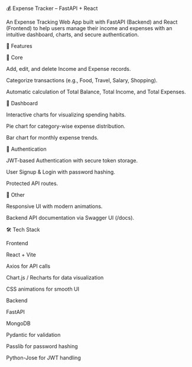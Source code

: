 💰 Expense Tracker – FastAPI + React

An Expense Tracking Web App built with FastAPI (Backend) and React (Frontend) to help users manage their income and expenses with an intuitive dashboard, charts, and secure authentication.

🚀 Features

🔹 Core

Add, edit, and delete Income and Expense records.

Categorize transactions (e.g., Food, Travel, Salary, Shopping).

Automatic calculation of Total Balance, Total Income, and Total Expenses.

🔹 Dashboard

Interactive charts for visualizing spending habits.

Pie chart for category-wise expense distribution.

Bar chart for monthly expense trends.

🔹 Authentication

JWT-based Authentication with secure token storage.

User Signup & Login with password hashing.

Protected API routes.

🔹 Other

Responsive UI with modern animations.

Backend API documentation via Swagger UI (/docs).

🛠️ Tech Stack

Frontend

React + Vite

Axios for API calls

Chart.js / Recharts for data visualization

CSS animations for smooth UI

Backend

FastAPI

MongoDB

Pydantic for validation

Passlib for password hashing

Python-Jose for JWT handling
